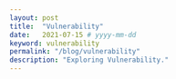 ```yaml
---
layout: post
title:  "Vulnerability"
date:   2021-07-15 # yyyy-mm-dd
keyword: vulnerability
permalink: "/blog/vulnerability"
description: "Exploring Vulnerability."
---
```


